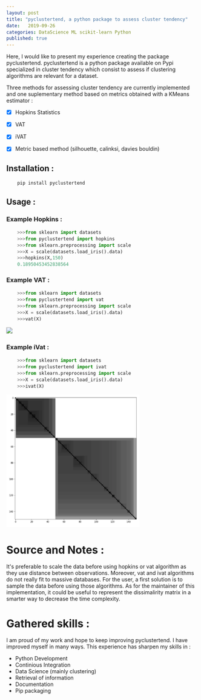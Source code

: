```yaml
---
layout: post
title: "pyclustertend, a python package to assess cluster tendency"
date:   2019-09-26
categories: DataScience ML scikit-learn Python
published: true
---
```


Here, I would like to present my experience creating the package pyclustertend. pyclustertend is a python package available on Pypi specialized in cluster tendency which consist to assess if clustering algorithms are relevant for a dataset.

Three methods for assessing cluster tendency are currently implemented and one suplementary method based on metrics obtained with a KMeans estimator :

- [x] Hopkins Statistics
- [x] VAT
- [x] iVAT

- [x] Metric based method (silhouette, calinksi, davies bouldin)

## Installation :

```shell
    pip install pyclustertend
```

## Usage :

### Example Hopkins :

```python
    >>>from sklearn import datasets
    >>>from pyclustertend import hopkins
    >>>from sklearn.preprocessing import scale
    >>>X = scale(datasets.load_iris().data)
    >>>hopkins(X,150)
    0.18950453452838564
```

### Example VAT :

```python
    >>>from sklearn import datasets
    >>>from pyclustertend import vat
    >>>from sklearn.preprocessing import scale
    >>>X = scale(datasets.load_iris().data)
    >>>vat(X)
```

<img height="350" src="https://raw.githubusercontent.com/lachhebo/pyclustertend/screenshots/vat.png" />

### Example iVat :


```python
    >>>from sklearn import datasets
    >>>from pyclustertend import ivat
    >>>from sklearn.preprocessing import scale
    >>>X = scale(datasets.load_iris().data)
    >>>ivat(X)
```

<img height="350" src="https://raw.githubusercontent.com/lachhebo/pyclustertend/screenshots/ivat.png" />


# Source and Notes :

It's preferable to scale the data before using hopkins or vat algorithm as they use distance between observations. Moreover, vat and ivat algorithms
do not really fit to massive databases. For the user, a first solution is to sample the data before using those algorithms. As for the maintainer of this implementation, it could be useful to represent the dissimalirity matrix in a smarter way to decrease the time complexity.


# Gathered skills :

I am proud of my work and hope to keep improving pyclustertend. I have improved myself in many ways. This experience has sharpen my skills in :

- Python Development
- Continious Integration
- Data Science (mainly clustering)
- Retrieval of information
- Documentation
- Pip packaging  
